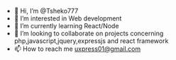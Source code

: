 - 👋 Hi, I’m @Tsheko777
- 👀 I’m interested in Web development
- 🌱 I’m currently learning React/Node
- 💞️ I’m looking to collaborate on projects concerning php,javascript,jquery,expressjs and react framework
- 📫 How to reach me uxpress01@gmail.com

<!---
Tsheko777/Tsheko777 is a ✨ special ✨ repository because its `README.md` (this file) appears on your GitHub profile.
You can click the Preview link to take a look at your changes.
--->
